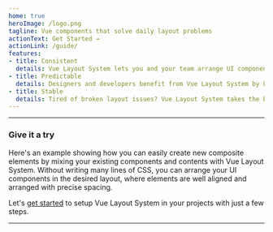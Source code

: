 ```yaml
---
home: true
heroImage: /logo.png
tagline: Vue components that solve daily layout problems
actionText: Get Started →
actionLink: /guide/
features:
- title: Consistent
  details: Vue Layout System lets you and your team arrange UI components in a consistent way. Developers work more efficiently by saving much time tackling CSS challenges for different layout problems in multiple ways.
- title: Predictable
  details: Designers and developers benefit from Vue Layout System by knowing how the others comprehend layout concepts in the same way. You can collaborate efficiently without discussing the details of HTML and CSS.
- title: Stable
  details: Tired of broken layout issues? Vue Layout System takes the best practices for solving layout problems. It separates the concerns of layout, keeping your UI elements aligned and precise-positioned across browsers.
---
```


---

### Give it a try

Here's an example showing how you can easily create new composite elements by mixing your existing components and contents with Vue Layout System. Without writing many lines of CSS, you can arrange your UI components in the desired layout, where elements are well aligned and arranged with precise spacing.

<Doc-HomepageDemoDoc />

Let's [get started](/guide/) to setup Vue Layout System in your projects with just a few steps.

---

<Footer />
